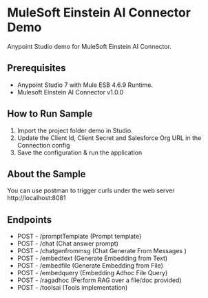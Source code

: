 MuleSoft Einstein AI Connector Demo
====================================
Anypoint Studio demo for MuleSoft Einstein AI Connector.


Prerequisites
---------------

* Anypoint Studio 7 with Mule ESB 4.6.9 Runtime.
* Mulesoft Einstein AI Connector v1.0.0


How to Run Sample
-----------------

1. Import the project folder demo in Studio.
2. Update the Client Id, Client Secret and Salesforce Org URL in the Connection config
3. Save the configuration & run the application


About the Sample
----------------

You can use postman to trigger curls under the web server http://localhost:8081

## Endpoints

* POST - /promptTemplate (Prompt template)
* POST - /chat (Chat answer prompt)
* POST - /chatgenfrommsg (Chat Generate From Messages )
* POST - /embedtext (Generate Embedding from Text)
* POST - /embedfile (Generate Embedding from File)
* POST - /embedquery (Embedding Adhoc File Query)
* POST - /ragadhoc (Perform RAG over a file/doc provided)
* POST - /toolsai (Tools implementation)
